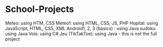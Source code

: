 # School-Projects
Meteo: using HTM, CSS
Meteo1: using HTML, CSS, JS, PHP
Hopital: using JavaScript, HTML, CSS, XML
Android1, 2, 3 (basics) : using Java
sudoku: using Java
Vols: using C#
Jeu (TikTakToe): using Java - this is not the full project
